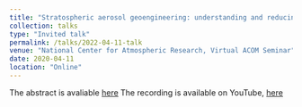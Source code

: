 ```yaml
---
title: "Stratospheric aerosol geoengineering: understanding and reducing modeling uncertainties"
collection: talks
type: "Invited talk"
permalink: /talks/2022-04-11-talk
venue: "National Center for Atmospheric Research, Virtual ACOM Seminar"
date: 2020-04-11
location: "Online"
---
```


The abstract is avaliable [here](https://www2.acom.ucar.edu/sites/default/files/seminars/acom_seminar_visioni_0.pdf)
The recording is available on YouTube, [here](https://www.youtube.com/watch?v=R0_rw-nhXcw)